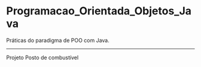 # Programacao_Orientada_Objetos_Java
Práticas do paradigma de POO com Java.
___
Projeto Posto de combustível
